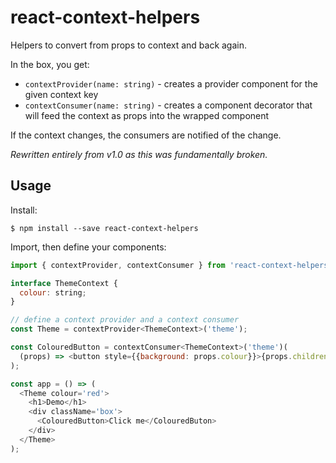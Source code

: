 # react-context-helpers

Helpers to convert from props to context and back again.

In the box, you get:

* `contextProvider(name: string)` - creates a provider component for the given context key
* `contextConsumer(name: string)` - creates a component decorator that will feed the context as props into the wrapped component

If the context changes, the consumers are notified of the change.

_Rewritten entirely from v1.0 as this was fundamentally broken._

## Usage

Install:

    $ npm install --save react-context-helpers

Import, then define your components:

```js
import { contextProvider, contextConsumer } from 'react-context-helpers';

interface ThemeContext {
  colour: string;
}

// define a context provider and a context consumer
const Theme = contextProvider<ThemeContext>('theme');

const ColouredButton = contextConsumer<ThemeContext>('theme')(
  (props) => <button style={{background: props.colour}}>{props.children}</button>
);

const app = () => (
  <Theme colour='red'>
    <h1>Demo</h1>
    <div className='box'>
      <ColouredButton>Click me</ColouredButon>
    </div>
  </Theme>
);

```
